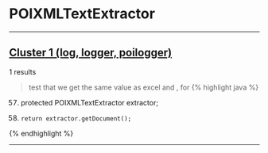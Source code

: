 # POIXMLTextExtractor

***

## [Cluster 1 (log, logger, poilogger)](./1)
1 results
> test that we get the same value as excel and , for 
{% highlight java %}
57. protected POIXMLTextExtractor extractor;
70.     return extractor.getDocument();
{% endhighlight %}

***

